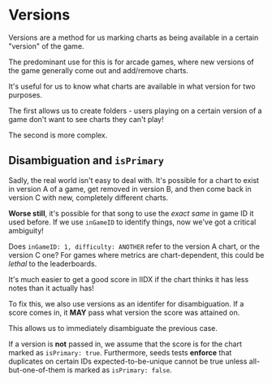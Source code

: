 # Versions

Versions are a method for us marking charts as being available in a certain "version" of the game.

The predominant use for this is for arcade games, where new versions of the game generally come out and add/remove charts.

It's useful for us to know what charts are available in what version for two purposes.

The first allows us to create folders - users playing on a certain version of a game don't want to see charts they can't play!

The second is more complex.

## Disambiguation and `isPrimary`

Sadly, the real world isn't easy to deal with. It's possible for a chart to exist in
version A of a game, get removed in version B, and then come back in version C with
new, completely different charts.

**Worse still**, it's possible for that song to use the *exact same* in game ID it used
before. If we use `inGameID` to identify things, now we've got a critical ambiguity!

Does `inGameID: 1, difficulty: ANOTHER` refer to the version A chart, or the version C one? For games where metrics are chart-dependent, this could be *lethal* to the leaderboards.

It's much easier to get a good score in IIDX if the chart thinks it has less notes than it actually has!

To fix this, we also use versions as an identifer for disambiguation. If a score comes
in, it **MAY** pass what version the score was attained on.

This allows us to immediately disambiguate the previous case.

If a version is **not** passed in, we assume that the score is for the chart marked as
`isPrimary: true`. Furthermore, seeds tests **enforce** that duplicates on certain IDs expected-to-be-unique cannot be true unless all-but-one-of-them is marked as `isPrimary: false`.
